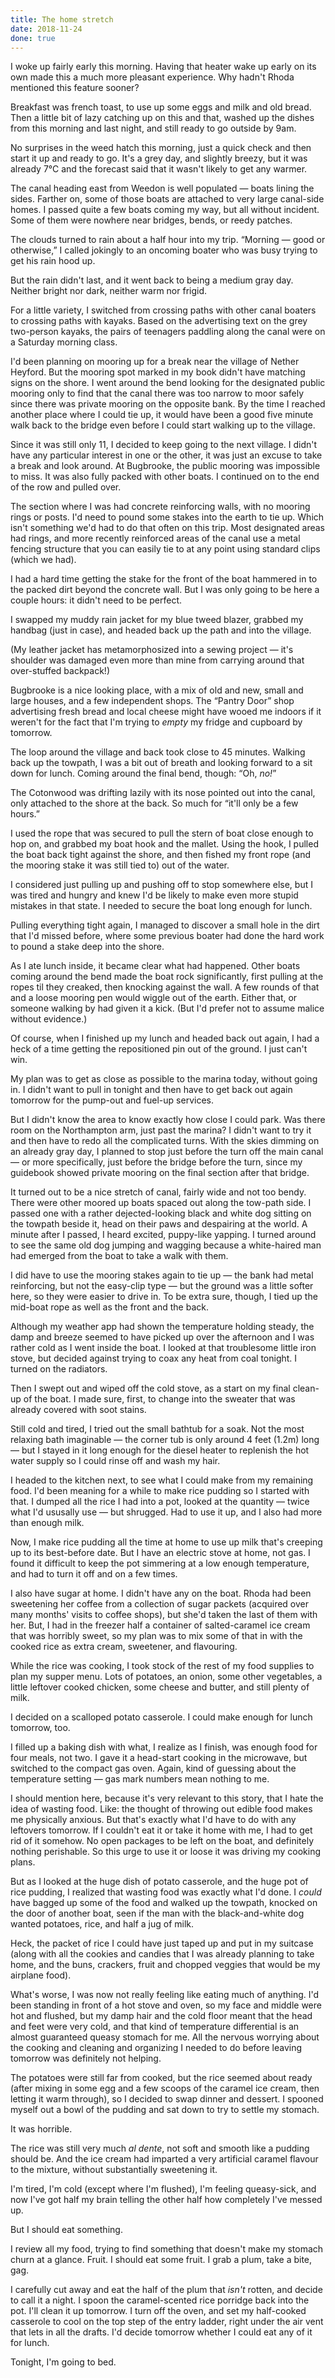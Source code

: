 ```yaml
---
title: The home stretch
date: 2018-11-24
done: true
---
```


I woke up fairly early this morning.
Having that heater wake up early on its own
made this a much more pleasant experience.
Why hadn't Rhoda mentioned this feature sooner?

Breakfast was french toast,
to use up some eggs and milk and old bread.
Then a little bit of lazy catching up on this and that,
washed up the dishes from this morning and last night,
and still ready to go outside by 9am.

No surprises in the weed hatch this morning,
just a quick check and then start it up and ready to go.
It's a grey day, and slightly breezy,
but it was already 7°C
and the forecast said that it wasn't likely to get any warmer.

The canal heading east from Weedon is well populated —
boats lining the sides.
Farther on, some of those boats are attached to
very large canal-side homes.
I passed quite a few boats coming my way, but all without incident.
Some of them were nowhere near bridges, bends, or reedy patches.

The clouds turned to rain about a half hour into my trip.
“Morning — good or otherwise,” I called jokingly
to an oncoming boater who was busy trying to get his rain hood up.

But the rain didn't last,
and it went back to being a medium gray day.
Neither bright nor dark, neither warm nor frigid.

For a little variety,
I switched from crossing paths with other canal boaters
to crossing paths with kayaks.
Based on the advertising text on the grey two-person kayaks,
the pairs of teenagers paddling along the canal
were on a Saturday morning class.

I'd been planning on mooring up for a break
near the village of Nether Heyford.
But the mooring spot marked in my book
didn't have matching signs on the shore.
I went around the bend looking for the designated public mooring
only to find that the canal there was too narrow to moor safely
since there was private mooring on the opposite bank.
By the time I reached another place where I could tie up,
it would have been a good five minute walk back to the bridge
even before I could start walking up to the village.

Since it was still only 11, I decided to keep going to the next village.
I didn't have any particular interest in one or the other,
it was just an excuse to take a break and look around.
At Bugbrooke, the public mooring was impossible to miss.
It was also fully packed with other boats.
I continued on to the end of the row
and pulled over.

The section where I was had concrete reinforcing walls,
with no mooring rings or posts.
I'd need to pound some stakes into the earth to tie up.
Which isn't something we'd had to do that often on this trip.
Most designated areas had rings, and
more recently reinforced areas of the canal use a metal fencing structure
that you can easily tie to at any point using standard clips (which we had).

I had a hard time getting the stake for the front of the boat
hammered in to the packed dirt beyond the concrete wall.
But I was only going to be here a couple hours:
it didn't need to be perfect.

I swapped my muddy rain jacket for my blue tweed blazer,
grabbed my handbag (just in case),
and headed back up the path and into the village.

(My leather jacket has metamorphosized into a sewing project —
it's shoulder was damaged even more than mine
from carrying around that over-stuffed backpack!)

Bugbrooke is a nice looking place,
with a mix of old and new, small and large houses,
and a few independent shops.
The “Pantry Door” shop advertising fresh bread and local cheese
might have wooed me indoors if it weren't for the fact
that I'm trying to _empty_ my fridge and cupboard by tomorrow.

The loop around the village and back took close to 45 minutes.
Walking back up the towpath, I was a bit out of breath
and looking forward to a sit down for lunch.
Coming around the final bend, though:
“Oh, _no!_”

The Cotonwood was drifting lazily
with its nose pointed out into the canal,
only attached to the shore at the back.
So much for “it'll only be a few hours.”

I used the rope that was secured
to pull the stern of boat close enough to hop on,
and grabbed my boat hook and the mallet.
Using the hook, I pulled the boat back tight against the shore,
and then fished my front rope
(and the mooring stake it was still tied to)
out of the water.

I considered just pulling up and pushing off to stop somewhere else,
but I was tired and hungry
and knew I'd be likely to make even more stupid mistakes in that state.
I needed to secure the boat long enough for lunch.

Pulling everything tight again,
I managed to discover a small hole in the dirt that I'd missed before,
where some previous boater had done the hard work
to pound a stake deep into the shore.

As I ate lunch inside, it became clear what had happened.
Other boats coming around the bend
made the boat rock significantly,
first pulling at the ropes til they creaked,
then knocking against the wall.
A few rounds of that and a loose mooring pen would wiggle out of the earth.
Either that, or someone walking by had given it a kick.
(But I'd prefer not to assume malice without evidence.)

Of course, when I finished up my lunch and headed back out again,
I had a heck of a time getting the repositioned pin out of the ground.
I just can't win.

My plan was to get as close as possible to the marina today,
without going in.
I didn't want to pull in tonight and then have to get back out again tomorrow
for the pump-out and fuel-up services.

But I didn't know the area to know exactly how close I could park.
Was there room on the Northampton arm, just past the marina?
I didn't want to try it and then have to redo all the complicated turns.
With the skies dimming on an already gray day,
I planned to stop just before the turn off the main canal —
or more specifically, just before the bridge before the turn,
since my guidebook showed private mooring on the final section after that bridge.

It turned out to be a nice stretch of canal,
fairly wide and not too bendy.
There were other moored up boats spaced out along the tow-path side.
I passed one with a rather dejected-looking black and white dog
sitting on the towpath beside it,
head on their paws and despairing at the world.
A minute after I passed, I heard excited, puppy-like yapping.
I turned around to see the same old dog jumping and wagging
because a white-haired man had emerged from the boat to take a walk with them.

I did have to use the mooring stakes again to tie up —
the bank had metal reinforcing, but not the easy-clip type —
but the ground was a little softer here,
so they were easier to drive in.
To be extra sure, though,
I tied up the mid-boat rope as well as the front and the back.

Although my weather app had shown the temperature holding steady,
the damp and breeze seemed to have picked up over the afternoon
and I was rather cold as I went inside the boat.
I looked at that troublesome little iron stove,
but decided against trying to coax any heat from coal tonight.
I turned on the radiators.

Then I swept out and wiped off the cold stove,
as a start on my final clean-up of the boat.
I made sure, first, to change into the sweater
that was already covered with soot stains.

Still cold and tired, I tried out the small bathtub for a soak.
Not the most relaxing bath imaginable —
the corner tub is only around 4 feet (1.2m) long —
but I stayed in it long enough for
the diesel heater to replenish the hot water supply
so I could rinse off and wash my hair.

I headed to the kitchen next,
to see what I could make from my remaining food.
I'd been meaning for a while to make rice pudding
so I started with that.
I dumped all the rice I had into a pot,
looked at the quantity — twice what I'd ususally use —
but shrugged.
Had to use it up, and I also had more than enough milk.

Now, I make rice pudding all the time at home to use up milk
that's creeping up to its best-before date.
But I have an electric stove at home, not gas.
I found it difficult to keep the pot simmering at a low enough temperature,
and had to turn it off and on a few times.

I also have sugar at home.
I didn't have any on the boat.
Rhoda had been sweetening her coffee from a collection of sugar packets
(acquired over many months' visits to coffee shops),
but she'd taken the last of them with her.
But, I had in the freezer half a container of salted-caramel ice cream
that was horribly sweet,
so my plan was to mix some of that in with the cooked rice
as extra cream, sweetener, and flavouring.

While the rice was cooking,
I took stock of the rest of my food supplies
to plan my supper menu.
Lots of potatoes, an onion, some other vegetables,
a little leftover cooked chicken,
some cheese and butter,
and still plenty of milk.

I decided on a scalloped potato casserole.
I could make enough for lunch tomorrow, too.

I filled up a baking dish with what, I realize as I finish,
was enough food for four meals, not two.
I gave it a head-start cooking in the microwave,
but switched to the compact gas oven.
Again, kind of guessing about the temperature setting —
gas mark numbers mean nothing to me.

I should mention here, because it's very relevant to this story,
that I hate the idea of wasting food.
Like: the thought of throwing out edible food makes me physically anxious.
But that's exactly what I'd have to do with any leftovers tomorrow.
If I couldn't eat it or take it home with me,
I had to get rid of it somehow.
No open packages to be left on the boat,
and definitely nothing perishable.
So this urge to use it or loose it
was driving my cooking plans.

But as I looked at the huge dish of potato casserole,
and the huge pot of rice pudding,
I realized that wasting food was exactly what I'd done.
I _could_ have bagged up some of the food and walked up the towpath,
knocked on the door of another boat,
seen if the man with the black-and-white dog wanted
potatoes, rice, and half a jug of milk.

Heck, the packet of rice I could have just taped up and put in my suitcase
(along with all the cookies and candies
that I was already planning to take home,
and the buns, crackers, fruit and chopped veggies
that would be my airplane food).

What's worse, I was now not really feeling like eating much of anything.
I'd been standing in front of a hot stove and oven,
so my face and middle were hot and flushed,
but my damp hair and the cold floor meant that the head and feet were very cold,
and that kind of temperature differential
is an almost guaranteed queasy stomach for me.
All the nervous worrying about the cooking and cleaning and organizing
I needed to do before leaving tomorrow was definitely not helping.

The potatoes were still far from cooked,
but the rice seemed about ready
(after mixing in some egg and a few scoops of the caramel ice cream,
then letting it warm through),
so I decided to swap dinner and dessert.
I spooned myself out a bowl of the pudding
and sat down to try to settle my stomach.

It was horrible.

The rice was still very much <i lang="it">al dente</i>,
not soft and smooth like a pudding should be.
And the ice cream had imparted a very artificial caramel flavour to the mixture,
without substantially sweetening it.

I'm tired, I'm cold (except where I'm flushed),
I'm feeling queasy-sick,
and now I've got half my brain telling the other half
how completely I've messed up.

But I should eat something.

I review all my food,
trying to find something that doesn't make my stomach churn at a glance.
Fruit. I should eat some fruit.
I grab a plum, take a bite, gag.

I carefully cut away and eat the half of the plum that _isn't_ rotten,
and decide to call it a night.
I spoon the caramel-scented rice porridge back into the pot.
I'll clean it up tomorrow.
I turn off the oven,
and set my half-cooked casserole to cool on the top step of the entry ladder,
right under the air vent that lets in all the drafts.
I'd decide tomorrow whether I could eat any of it for lunch.

Tonight, I'm going to bed.
